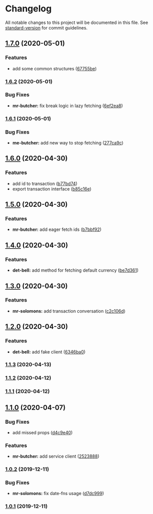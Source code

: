 # Changelog

All notable changes to this project will be documented in this file. See [standard-version](https://github.com/conventional-changelog/standard-version) for commit guidelines.

## [1.7.0](https://github.com/checkmoney/soap-opera/compare/v1.6.2...v1.7.0) (2020-05-01)

### Features

- add some common structures ([67755be](https://github.com/checkmoney/soap-opera/commit/67755be7273f118eb6ff363533f8114b934e6de0))

### [1.6.2](https://github.com/checkmoney/soap-opera/compare/v1.6.1...v1.6.2) (2020-05-01)

### Bug Fixes

- **mr-butcher:** fix break logic in lazy fetching ([6ef2ea8](https://github.com/checkmoney/soap-opera/commit/6ef2ea8287c07984208d917d8cae0727b7755758))

### [1.6.1](https://github.com/checkmoney/soap-opera/compare/v1.6.0...v1.6.1) (2020-05-01)

### Bug Fixes

- **me-butcher:** add new way to stop fetching ([277ca9c](https://github.com/checkmoney/soap-opera/commit/277ca9cbf3b8b18bf60047ffd8442e1bf3b8b81a))

## [1.6.0](https://github.com/checkmoney/soap-opera/compare/v1.5.0...v1.6.0) (2020-04-30)

### Features

- add id to transaction ([b77bd74](https://github.com/checkmoney/soap-opera/commit/b77bd743c44413185c8280c2c38f91c5dbf3d0ab))
- export transaction interface ([b85c16e](https://github.com/checkmoney/soap-opera/commit/b85c16eed100232690ee0e13e48e3fd3caf041f1))

## [1.5.0](https://github.com/checkmoney/soap-opera/compare/v1.4.0...v1.5.0) (2020-04-30)

### Features

- **mr-butcher:** add eager fetch ids ([b7bbf92](https://github.com/checkmoney/soap-opera/commit/b7bbf92a83fc8bb03c48c2457d24f08133d86311))

## [1.4.0](https://github.com/checkmoney/soap-opera/compare/v1.3.0...v1.4.0) (2020-04-30)

### Features

- **det-bell:** add method for fetching default currency ([be7d361](https://github.com/checkmoney/soap-opera/commit/be7d3612e1c1b81a8ca91332bec26a1b7027b9c5))

## [1.3.0](https://github.com/checkmoney/soap-opera/compare/v1.2.0...v1.3.0) (2020-04-30)

### Features

- **mr-solomons:** add transaction conversation ([c2c106d](https://github.com/checkmoney/soap-opera/commit/c2c106dedca4b021e5f8993ac811d8103c23eebd))

## [1.2.0](https://github.com/checkmoney/soap-opera/compare/v1.1.3...v1.2.0) (2020-04-30)

### Features

- **det-bell:** add fake client ([6346ba0](https://github.com/checkmoney/soap-opera/commit/6346ba04ec9c2267d5d5c0a9c770593c9719091c))

### [1.1.3](https://github.com/checkmoney/soap-opera/compare/v1.1.2...v1.1.3) (2020-04-13)

### [1.1.2](https://github.com/checkmoney/soap-opera/compare/v1.1.1...v1.1.2) (2020-04-12)

### [1.1.1](https://github.com/checkmoney/soap-opera/compare/v1.1.0...v1.1.1) (2020-04-12)

## [1.1.0](https://github.com/checkmoney/soap-opera/compare/v1.0.2...v1.1.0) (2020-04-07)

### Bug Fixes

- add missed props ([d4c9e40](https://github.com/checkmoney/soap-opera/commit/d4c9e40))

### Features

- **mr-butcher:** add service client ([2523888](https://github.com/checkmoney/soap-opera/commit/2523888))

### [1.0.2](https://github.com/checkmoney/soap-opera/compare/v1.0.1...v1.0.2) (2019-12-11)

### Bug Fixes

- **mr-solomons:** fix date-fns usage ([d7dc999](https://github.com/checkmoney/soap-opera/commit/d7dc999))

### [1.0.1](https://github.com/checkmoney/soap-opera/compare/v1.0.0...v1.0.1) (2019-12-11)
